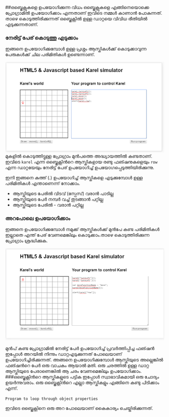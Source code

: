 ##ഒബ്ജെക്റ്റുകളെ ഉപയോഗിക്കുന്ന വിധം
ഒബ്ജെക്റ്റുകളെ എങ്ങിനെയൊക്കെ പ്രോഗ്രാമില്‍ ഉപയോഗിക്കാം എന്നതാണ് ഇവിടെ നമ്മള്‍ കാണാന്‍ പോകുന്നത്. താഴെ കൊടുത്തിരിക്കുന്നത് ഒബ്ജെക്റ്റില്‍ ഉള്ള ഡാറ്റയെ വിവിധ രീതിയില്‍ എടുക്കുന്നതാണ്.
### നേരിട്ട് പേര് കൊടുത്തു എടുക്കാം

ഇങ്ങനെ ഉപയോഗിക്കുമ്പോള്‍ ഉള്ള പ്രശ്നം ആസ്തികള്‍ക്ക് കൊടുക്കാവുന്ന പേരുകള്‍ക്ക് ചില പരിമിതികള്‍ ഉണ്ടെന്നാണ്.

![ഡാറ്റ എടുക്കാന്‍](images/ch06/00/01-alertRow.PNG)
മുകളില്‍ കൊടുത്തിട്ടുള്ള പ്രോഗ്രാം മുന്‍പത്തെ അദ്ധ്യായത്തില്‍ കണ്ടതാണ്. ഇവിടെ `karel` എന്ന ഒബ്ജെക്റ്റിന്‍റെ ആസ്തികളായ  രണ്ടു ഫങ്ഷനുകളെയും `row` എന്ന ഡാറ്റയേയും നേരിട്ട് പേര് ഉപയോഗിച്ച് ഉപയോഗപ്പെടുത്തിയിരിക്കുന്നു.

ഇനി ഇങ്ങനെ കുത്ത് (.) ഉപയോഗിച്ച് ആസ്തികളെ എടുക്കുമ്പോള്‍ ഉള്ള പരിമിതികള്‍ എന്താണെന്ന് നോക്കാം. 
* ആസ്തിയുടെ പേരില്‍ വിടവ് (സ്പേസ്) വരാന്‍ പാടില്ല
* ആസ്തിയുടെ പേര്‍ നമ്പര്‍ വച്ച് തുടങ്ങാന്‍ പറ്റില്ല
* ആസ്തിയുടെ പേരില്‍ - വരാന്‍ പറ്റില്ല


### അറപോലെ ഉപയോഗിക്കാം
ഇങ്ങനെ ഉപയോഗിക്കുമ്പോള്‍ നമുക്ക് ആസ്തികള്‍ക്ക് മുന്‍പേ കണ്ട പരിമിതികള്‍ ഇല്ലാതെ എന്ത് പേര് വേണമെങ്കിലും കൊടുക്കാം.താഴെ കൊടുത്തിരിക്കുന്ന പ്രോഗ്രാം ശ്രദ്ധിക്കുക. 

![അറപോലെ](images/ch08/03/03-accessViaBracket.PNG) 

മുന്‍പ് കണ്ട പ്രോഗ്രാമില്‍ നേരിട്ട് പേര്‍ ഉപയോഗിച്ച് പ്രവര്‍ത്തിപ്പിച്ച ഫങ്ഷന്‍ ഇപ്പോള്‍ അറയില്‍ നിന്നും ഡാറ്റഎടുക്കുന്നത് പോലെയാണ് ഉപയോഗിച്ചിരിക്കുന്നത്. അങ്ങനെ ഉപയോഗിക്കുമ്പോള്‍ ആസ്തിയുടെ അല്ലെങ്കില്‍ ഫങ്ഷന്‍റെ പേര്‍ ഒരു വാചകം ആയാല്‍ മതി. ഒരു ചരത്തില്‍ ഉള്ള ഡാറ്റ ആസ്തിയുടെ പേരാണെങ്കില്‍ ആ ചരം വേണമെങ്കിലും ഉപയോഗിക്കാം.
###ഒബ്ജെക്റ്റിന്‍റെ ആസ്തികളുടെ പട്ടിക
ഇപ്പോള്‍ സ്വാഭാവികമായി ഒരു ചോദ്യം ഉയര്‍ന്നുവരാം. ഒരു ഒബ്ജെക്റ്റിന്‍റെ എല്ലാ ആസ്തികളും എങ്ങിനെ കണ്ടു പിടിക്കാം എന്ന്.

`Program to loop through object properties`

ഇവിടെ ഒബ്ജെക്റ്റിനെ ഒരു അറ പോലെയാണ് കൈകാര്യം ചെയ്തിരിക്കുന്നത്.
